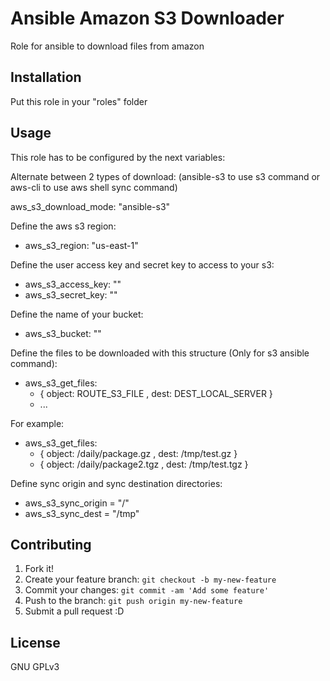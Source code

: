 # Ansible Amazon S3 Downloader

Role for ansible to download files from amazon

## Installation

Put this role in your "roles" folder

## Usage

This role has to be configured by the next variables:

Alternate between 2 types of download: (ansible-s3 to use s3 command or aws-cli to use aws shell sync command)

aws_s3_download_mode: "ansible-s3"

Define the aws s3 region:

- aws_s3_region: "us-east-1"

Define the user access key and secret key to access to your s3:

- aws_s3_access_key: ""
- aws_s3_secret_key: ""

Define the name of your bucket:

- aws_s3_bucket: ""

Define the files to be downloaded with this structure (Only for s3 ansible command):

- aws_s3_get_files:
  - { object: ROUTE_S3_FILE , dest: DEST_LOCAL_SERVER }
  - ...

For example:
- aws_s3_get_files:
  - { object: /daily/package.gz , dest: /tmp/test.gz }
  - { object: /daily/package2.tgz , dest: /tmp/test.tgz }

Define sync origin and sync destination directories:

- aws_s3_sync_origin = "/"
- aws_s3_sync_dest = "/tmp"

## Contributing

1. Fork it!
2. Create your feature branch: `git checkout -b my-new-feature`
3. Commit your changes: `git commit -am 'Add some feature'`
4. Push to the branch: `git push origin my-new-feature`
5. Submit a pull request :D

## License

GNU GPLv3

